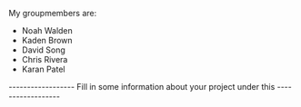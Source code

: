 My groupmembers are:
- Noah Walden
- Kaden Brown
- David Song
- Chris Rivera
- Karan Patel


------------------ Fill in some information about your project under this ------------------
